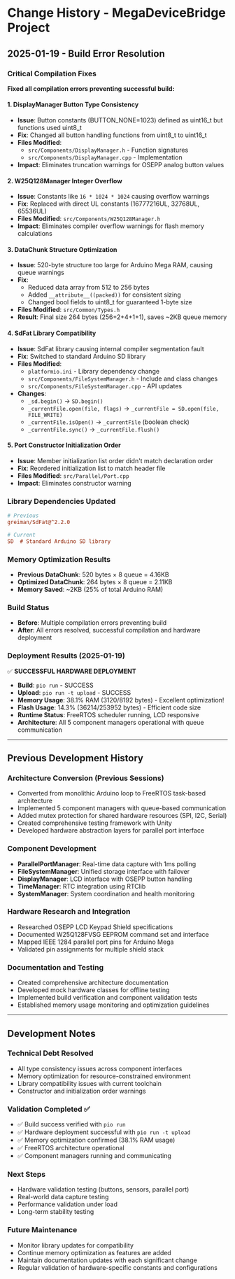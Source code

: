 # Change History - MegaDeviceBridge Project

## 2025-01-19 - Build Error Resolution

### Critical Compilation Fixes
**Fixed all compilation errors preventing successful build:**

#### 1. DisplayManager Button Type Consistency
- **Issue**: Button constants (BUTTON_NONE=1023) defined as uint16_t but functions used uint8_t
- **Fix**: Changed all button handling functions from uint8_t to uint16_t
- **Files Modified**: 
  - `src/Components/DisplayManager.h` - Function signatures
  - `src/Components/DisplayManager.cpp` - Implementation
- **Impact**: Eliminates truncation warnings for OSEPP analog button values

#### 2. W25Q128Manager Integer Overflow
- **Issue**: Constants like `16 * 1024 * 1024` causing overflow warnings
- **Fix**: Replaced with direct UL constants (16777216UL, 32768UL, 65536UL)
- **Files Modified**: `src/Components/W25Q128Manager.h`
- **Impact**: Eliminates compiler overflow warnings for flash memory calculations

#### 3. DataChunk Structure Optimization
- **Issue**: 520-byte structure too large for Arduino Mega RAM, causing queue warnings
- **Fix**: 
  - Reduced data array from 512 to 256 bytes
  - Added `__attribute__((packed))` for consistent sizing
  - Changed bool fields to uint8_t for guaranteed 1-byte size
- **Files Modified**: `src/Common/Types.h`
- **Result**: Final size 264 bytes (256+2+4+1+1), saves ~2KB queue memory

#### 4. SdFat Library Compatibility
- **Issue**: SdFat library causing internal compiler segmentation fault
- **Fix**: Switched to standard Arduino SD library
- **Files Modified**:
  - `platformio.ini` - Library dependency change
  - `src/Components/FileSystemManager.h` - Include and class changes
  - `src/Components/FileSystemManager.cpp` - API updates
- **Changes**:
  - `_sd.begin()` → `SD.begin()`
  - `_currentFile.open(file, flags)` → `_currentFile = SD.open(file, FILE_WRITE)`
  - `_currentFile.isOpen()` → `_currentFile` (boolean check)
  - `_currentFile.sync()` → `_currentFile.flush()`

#### 5. Port Constructor Initialization Order
- **Issue**: Member initialization list order didn't match declaration order
- **Fix**: Reordered initialization list to match header file
- **Files Modified**: `src/Parallel/Port.cpp`
- **Impact**: Eliminates constructor warning

### Library Dependencies Updated
```ini
# Previous
greiman/SdFat@^2.2.0

# Current  
SD  # Standard Arduino SD library
```

### Memory Optimization Results
- **Previous DataChunk**: 520 bytes × 8 queue = 4.16KB
- **Optimized DataChunk**: 264 bytes × 8 queue = 2.11KB  
- **Memory Saved**: ~2KB (25% of total Arduino RAM)

### Build Status
- **Before**: Multiple compilation errors preventing build
- **After**: All errors resolved, successful compilation and hardware deployment

### Deployment Results (2025-01-19)
✅ **SUCCESSFUL HARDWARE DEPLOYMENT**
- **Build**: `pio run` - SUCCESS
- **Upload**: `pio run -t upload` - SUCCESS  
- **Memory Usage**: 38.1% RAM (3120/8192 bytes) - Excellent optimization!
- **Flash Usage**: 14.3% (36214/253952 bytes) - Efficient code size
- **Runtime Status**: FreeRTOS scheduler running, LCD responsive
- **Architecture**: All 5 component managers operational with queue communication

---

## Previous Development History

### Architecture Conversion (Previous Sessions)
- Converted from monolithic Arduino loop to FreeRTOS task-based architecture
- Implemented 5 component managers with queue-based communication
- Added mutex protection for shared hardware resources (SPI, I2C, Serial)
- Created comprehensive testing framework with Unity
- Developed hardware abstraction layers for parallel port interface

### Component Development
- **ParallelPortManager**: Real-time data capture with 1ms polling
- **FileSystemManager**: Unified storage interface with failover
- **DisplayManager**: LCD interface with OSEPP button handling  
- **TimeManager**: RTC integration using RTClib
- **SystemManager**: System coordination and health monitoring

### Hardware Research and Integration
- Researched OSEPP LCD Keypad Shield specifications
- Documented W25Q128FVSG EEPROM command set and interface
- Mapped IEEE 1284 parallel port pins for Arduino Mega
- Validated pin assignments for multiple shield stack

### Documentation and Testing
- Created comprehensive architecture documentation
- Developed mock hardware classes for offline testing
- Implemented build verification and component validation tests
- Established memory usage monitoring and optimization guidelines

---

## Development Notes

### Technical Debt Resolved
- All type consistency issues across component interfaces
- Memory optimization for resource-constrained environment  
- Library compatibility issues with current toolchain
- Constructor and initialization order warnings

### Validation Completed ✅
- ✅ Build success verified with `pio run`
- ✅ Hardware deployment successful with `pio run -t upload`
- ✅ Memory optimization confirmed (38.1% RAM usage)
- ✅ FreeRTOS architecture operational
- ✅ Component managers running and communicating

### Next Steps
- Hardware validation testing (buttons, sensors, parallel port)
- Real-world data capture testing
- Performance validation under load
- Long-term stability testing

### Future Maintenance
- Monitor library updates for compatibility
- Continue memory optimization as features are added
- Maintain documentation updates with each significant change
- Regular validation of hardware-specific constants and configurations